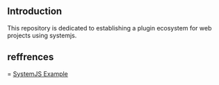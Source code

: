 ## Introduction

This repository is dedicated to establishing a plugin ecosystem for web projects using systemjs.



## reffrences

 = [SystemJS Example](https://github.com/systemjs/systemjs-examples/)